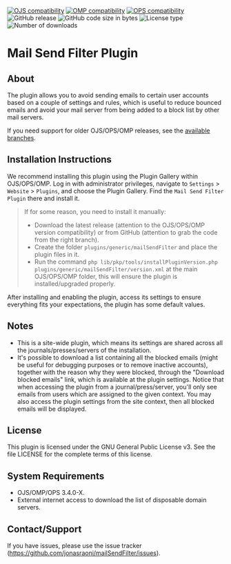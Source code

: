 [![OJS compatibility](https://img.shields.io/badge/ojs-3.4-brightgreen)](https://github.com/pkp/ojs/tree/stable-3_4_0)
[![OMP compatibility](https://img.shields.io/badge/omp-3.4-brightgreen)](https://github.com/pkp/omp/tree/stable-3_4_0)
[![OPS compatibility](https://img.shields.io/badge/ops-3.4-brightgreen)](https://github.com/pkp/ops/tree/stable-3_4_0)
![GitHub release](https://img.shields.io/github/v/release/jonasraoni/mailSendFilter?include_prereleases&label=latest%20release&filter=v2*)
![GitHub code size in bytes](https://img.shields.io/github/languages/code-size/jonasraoni/mailSendFilter)
![License type](https://img.shields.io/github/license/jonasraoni/mailSendFilter)
![Number of downloads](https://img.shields.io/github/downloads/jonasraoni/mailSendFilter/total)

# Mail Send Filter Plugin

## About

The plugin allows you to avoid sending emails to certain user accounts based on a couple of settings and rules, which is useful to reduce bounced emails and avoid your mail server from being added to a block list by other mail servers.

If you need support for older OJS/OPS/OMP releases, see the [available branches](https://github.com/jonasraoni/mailSendFilter/branches).

## Installation Instructions

We recommend installing this plugin using the Plugin Gallery within OJS/OPS/OMP. Log in with administrator privileges, navigate to `Settings` > `Website` > `Plugins`, and choose the Plugin Gallery. Find the `Mail Send Filter Plugin` there and install it.

> If for some reason, you need to install it manually:
> - Download the latest release (attention to the OJS/OPS/OMP version compatibility) or from GitHub (attention to grab the code from the right branch).
> - Create the folder `plugins/generic/mailSendFilter` and place the plugin files in it.
> - Run the command `php lib/pkp/tools/installPluginVersion.php plugins/generic/mailSendFilter/version.xml` at the main OJS/OPS/OMP folder, this will ensure the plugin is installed/upgraded properly.

After installing and enabling the plugin, access its settings to ensure everything fits your expectations, the plugin has some default values.

## Notes

- This is a site-wide plugin, which means its settings are shared across all the journals/presses/servers of the installation.
- It's possible to download a list containing all the blocked emails (might be useful for debugging purposes or to remove inactive accounts), together with the reason why they were blocked, through the "Download blocked emails" link, which is available at the plugin settings. Notice that when accessing the plugin from a journal/press/server, you'll only see emails from users which are assigned to the given context. You may also access the plugin settings from the site context, then all blocked emails will be displayed.

## License

This plugin is licensed under the GNU General Public License v3. See the file LICENSE for the complete terms of this license.

## System Requirements

- OJS/OMP/OPS 3.4.0-X.
- External internet access to download the list of disposable domain servers.

## Contact/Support

If you have issues, please use the issue tracker (https://github.com/jonasraoni/mailSendFilter/issues).
